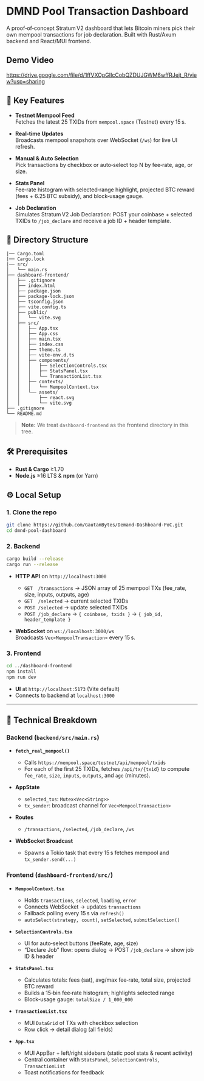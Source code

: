 # DMND Pool Transaction Dashboard

A proof‑of‑concept Stratum V2 dashboard that lets Bitcoin miners pick their own mempool transactions for job declaration. Built with Rust/Axum backend and React/MUI frontend.

## Demo Video

https://drive.google.com/file/d/1ffVXOpGIIcCobQZDUJGWM6wffRJejt_R/view?usp=sharing

## 🚀 Key Features

- **Testnet Mempool Feed**  
  Fetches the latest 25 TXIDs from `mempool.space` (Testnet) every 15 s.

- **Real‑time Updates**  
  Broadcasts mempool snapshots over WebSocket (`/ws`) for live UI refresh.

- **Manual & Auto Selection**  
  Pick transactions by checkbox or auto‑select top N by fee‑rate, age, or size.

- **Stats Panel**  
  Fee‑rate histogram with selected‑range highlight, projected BTC reward (fees + 6.25 BTC subsidy), and block‑usage gauge.

- **Job Declaration**  
  Simulates Stratum V2 Job Declaration: POST your coinbase + selected TXIDs to `/job_declare` and receive a job ID + header template.


## 📁 Directory Structure

```
|── Cargo.toml
|── Cargo.lock
|── src/
│   └── main.rs
├── dashboard-frontend/
│   ├── .gitignore
│   ├── index.html
│   ├── package.json
│   ├── package-lock.json
│   ├── tsconfig.json
│   ├── vite.config.ts
│   ├── public/
│   │   └── vite.svg
│   ├── src/
│   │   ├── App.tsx
│   │   ├── App.css
│   │   ├── main.tsx
│   │   ├── index.css
│   │   ├── theme.ts
│   │   ├── vite-env.d.ts
│   │   ├── components/
│   │   │   ├── SelectionControls.tsx
│   │   │   ├── StatsPanel.tsx
│   │   │   └── TransactionList.tsx
│   │   ├── contexts/
│   │   │   └── MempoolContext.tsx
│   │   └── assets/
│   │       ├── react.svg
│   │       └── vite.svg
├── .gitignore
└── README.md
```

> **Note:** We treat `dashboard-frontend` as the frontend directory in this tree.

## 🛠️ Prerequisites

- **Rust & Cargo** ≥1.70  
- **Node.js** ≥16 LTS & **npm** (or Yarn)


## ⚙️ Local Setup

### 1. Clone the repo

```bash
git clone https://github.com/GautamBytes/Demand-Dashboard-PoC.git
cd dmnd-pool-dashboard
```

### 2. Backend

```bash
cargo build --release
cargo run --release
```

- **HTTP API** on `http://localhost:3000`  
  - `GET  /transactions` → JSON array of 25 mempool TXs (fee_rate, size, inputs, outputs, age)  
  - `GET  /selected`      → current selected TXIDs  
  - `POST /selected`      → update selected TXIDs  
  - `POST /job_declare`   → `{ coinbase, txids }` → `{ job_id, header_template }`  

- **WebSocket** on `ws://localhost:3000/ws`  
  Broadcasts `Vec<MempoolTransaction>` every 15 s.

### 3. Frontend

```bash
cd ../dashboard-frontend
npm install
npm run dev
```

- **UI** at `http://localhost:5173` (Vite default)  
- Connects to backend at `localhost:3000`

---

## 🧩 Technical Breakdown

### Backend (`backend/src/main.rs`)

- **`fetch_real_mempool()`**  
  - Calls `https://mempool.space/testnet/api/mempool/txids`  
  - For each of the first 25 TXIDs, fetches `/api/tx/{txid}` to compute `fee_rate`, `size`, `inputs`, `outputs`, and `age` (minutes).

- **AppState**  
  - `selected_txs`: `Mutex<Vec<String>>`  
  - `tx_sender`: broadcast channel for `Vec<MempoolTransaction>`

- **Routes**  
  - `/transactions`, `/selected`, `/job_declare`, `/ws`

- **WebSocket Broadcast**  
  - Spawns a Tokio task that every 15 s fetches mempool and `tx_sender.send(...)`

### Frontend (`dashboard-frontend/src/`)

- **`MempoolContext.tsx`**  
  - Holds `transactions`, `selected`, `loading`, `error`  
  - Connects WebSocket → updates `transactions`  
  - Fallback polling every 15 s via `refresh()`  
  - `autoSelect(strategy, count)`, `setSelected`, `submitSelection()`

- **`SelectionControls.tsx`**  
  - UI for auto‑select buttons (feeRate, age, size)  
  - “Declare Job” flow: opens dialog → POST `/job_declare` → show job ID & header

- **`StatsPanel.tsx`**  
  - Calculates totals: fees (sat), avg/max fee‑rate, total size, projected BTC reward  
  - Builds a 15‑bin fee‑rate histogram; highlights selected range  
  - Block‑usage gauge: `totalSize / 1_000_000`

- **`TransactionList.tsx`**  
  - MUI `DataGrid` of TXs with checkbox selection  
  - Row click → detail dialog (all fields)

- **`App.tsx`**  
  - MUI AppBar + left/right sidebars (static pool stats & recent activity)  
  - Central container with `StatsPanel`, `SelectionControls`, `TransactionList`  
  - Toast notifications for feedback



